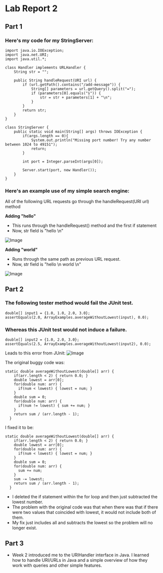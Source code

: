 # Lab Report 2 

## Part 1
<!-- Show the code for your Simplest Search Engine from week 2 (use a code block in Markdown). Then, show three screenshots of using it including at least one add and one query, showing the URL in the browser and the response on the page.

For each screenshot, describe:

Which methods in your code are called
What the values of the relevant arguments to those methods are, and the values of any relevant fields of the class
If those values change, how they change by the time the request is done processing --> 

### **Here's my code for my StringServer:**

```
import java.io.IOException;
import java.net.URI;
import java.util.*;

class Handler implements URLHandler {
    String str = "";

    public String handleRequest(URI url) {
        if (url.getPath().contains("/add-message")) {
            String[] parameters = url.getQuery().split("=");
            if (parameters[0].equals("s")) {
                str = str + parameters[1] + "\n";
            }
        } 
        return str;
    }
}

class StringServer {
    public static void main(String[] args) throws IOException {
        if(args.length == 0){
            System.out.println("Missing port number! Try any number between 1024 to 49151");
            return;
        }

        int port = Integer.parseInt(args[0]);

        Server.start(port, new Handler());
    }
}
```
### **Here's an example use of my simple search engine:**
All of the following URL requests go through the handleRequest(URI url) method

**Adding "hello"**
- This runs through the handleRequest() method and the first if statement
- Now, str field is "hello \n"

![Image](https://cdn.discordapp.com/attachments/1062889449396129903/1068015468549521418/Screenshot_2023-01-25_at_7.52.05_PM.png)


**Adding "world"**
- Runs through the same path as previous URL request.
- Now, str field is "hello \n world \n"

![Image](https://cdn.discordapp.com/attachments/1062889449396129903/1067962336280858676/Screenshot_2023-01-25_at_4.20.59_PM.png)

## Part 2
<!-- Choose one of the bugs from lab 3.

Provide:

A failure-inducing input for the buggy program, as a JUnit test and any associated code (write it as a code block in Markdown)
An input that doesn’t induce a failure, as a JUnit test and any associated code (write it as a code block in Markdown)
The symptom, as the output of running the tests (provide it as a screenshot of running JUnit with at least the two inputs above)
The bug, as the before-and-after code change required to fix it (as two code blocks in Markdown)
Briefly describe why the fix addresses the issue. -->

### **The following tester method would fail the JUnit test.**
```
double[] input1 = {1.0, 1.0, 2.0, 3.0};
assertEquals(2.0, ArrayExamples.averageWithoutLowest(input), 0.0);
```
### **Whereas this JUnit test would not induce a failure.**
```
double[] input2 = {1.0, 2.0, 3.0};
assertEquals(2.5, ArrayExamples.averageWithoutLowest(input2), 0.0);
```
Leads to this error from JUnit:
![Image](https://cdn.discordapp.com/attachments/1062889449396129903/1067984955046633542/Screenshot_2023-01-25_at_5.50.48_PM.png)

The original buggy code was:
```
static double averageWithoutLowest(double[] arr) {
    if(arr.length < 2) { return 0.0; }
    double lowest = arr[0];
    for(double num: arr) {
      if(num < lowest) { lowest = num; }
    }
    double sum = 0;
    for(double num: arr) {
      if(num != lowest) { sum += num; }
    }
    return sum / (arr.length - 1);
  }
  ```

I fixed it to be:
```
static double averageWithoutLowest(double[] arr) {
    if(arr.length < 2) { return 0.0; }
    double lowest = arr[0];
    for(double num: arr) {
      if(num < lowest) { lowest = num; }
    }
    double sum = 0;
    for(double num: arr) {
      sum += num;
    }
    sum -= lowest;
    return sum / (arr.length - 1);
  }
```
- I deleted the if statement within the for loop and then just subtracted the lowest number.
- The problem with the original code was that when there was that if there were two values that coincided with lowest, it would not include both of them.
- My fix just includes all and subtracts the lowest so the problem will no longer exist.

## Part 3
- Week 2 introduced me to the URIHandler interface in Java. I learned how to handle URI/URLs in Java and a simple overview of how they work with queries and other simple features.